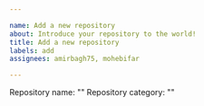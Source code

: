```yaml
---

name: Add a new repository 
about: Introduce your repository to the world!
title: Add a new repository 
labels: add
assignees: amirbagh75, mohebifar

---
```


Repository name: ""
Repository category: ""
